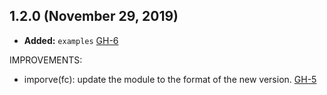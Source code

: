 ## 1.2.0 (November 29, 2019)

- **Added:** `examples` [GH-6](https://github.com/terraform-alicloud-modules/terraform-alicloud-fc/pull/6)

IMPROVEMENTS:

- imporve(fc): update the module to the format of the new version.  [GH-5](https://github.com/terraform-alicloud-modules/terraform-alicloud-fc/pull/5)
